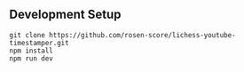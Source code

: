 ## Development Setup

```
git clone https://github.com/rosen-score/lichess-youtube-timestamper.git
npm install
npm run dev
```
